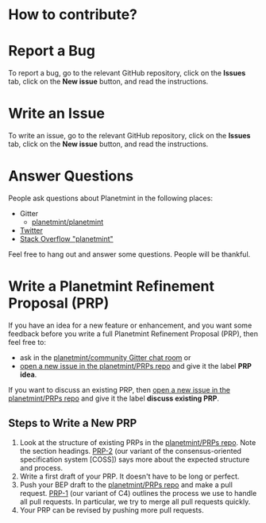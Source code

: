 <!---
Copyright © 2020 Interplanetary Database Association e.V.,
Planetmint and IPDB software contributors.
SPDX-License-Identifier: (Apache-2.0 AND CC-BY-4.0)
Code is Apache-2.0 and docs are CC-BY-4.0
--->

How to contribute?
==================

# Report a Bug

To report a bug, go to the relevant GitHub repository, click on the **Issues** tab, click on the **New issue** button, and read the instructions.

# Write an Issue

To write an issue, go to the relevant GitHub repository, click on the **Issues** tab, click on the **New issue** button, and read the instructions.

# Answer Questions

People ask questions about Planetmint in the following places:

- Gitter
  - [planetmint/planetmint](https://gitter.im/planetmint/community)
- [Twitter](https://twitter.com/planetmint)
- [Stack Overflow "planetmint"](https://stackoverflow.com/search?q=planetmint)

Feel free to hang out and answer some questions. People will be thankful.

# Write a Planetmint Refinement Proposal (PRP)

If you have an idea for a new feature or enhancement, and you want some feedback before you write a full Planetmint Refinement Proposal (PRP), then feel free to:
  - ask in the [planetmint/community Gitter chat room](https://gitter.im/planetmint/planetmint) or
  - [open a new issue in the planetmint/PRPs repo](https://github.com/planetmint/PRPs/issues/new) and give it the label **PRP idea**.

If you want to discuss an existing PRP, then [open a new issue in the planetmint/PRPs repo](https://github.com/planetmint/PRPs/issues/new) and give it the label **discuss existing PRP**.

## Steps to Write a New PRP

1. Look at the structure of existing PRPs in the [planetmint/PRPs repo](https://github.com/planetmint/PRPs). Note the section headings. [PRP-2](https://github.com/planetmint/PRPs/tree/master/2) (our variant of the consensus-oriented specification system [COSS]) says more about the expected structure and process.
1. Write a first draft of your PRP. It doesn't have to be long or perfect.
1. Push your BEP draft to the [planetmint/PRPs repo](https://github.com/planetmint/PRPs) and make a pull request. [PRP-1](https://github.com/planetmint/PRPs/tree/master/1) (our variant of C4) outlines the process we use to handle all pull requests. In particular, we try to merge all pull requests quickly.
1. Your PRP can be revised by pushing more pull requests.